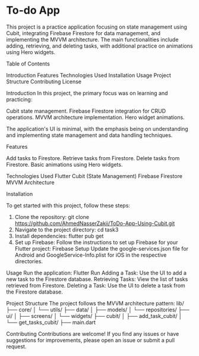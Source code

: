 # To-do App

This project is a practice application focusing on state management using Cubit, integrating Firebase Firestore for data management, and implementing the MVVM architecture. The main functionalities include adding, retrieving, and deleting tasks, with additional practice on animations using Hero widgets.

Table of Contents

Introduction
Features
Technologies Used
Installation
Usage
Project Structure
Contributing
License


Introduction
In this project, the primary focus was on learning and practicing:

Cubit state management.
Firebase Firestore integration for CRUD operations.
MVVM architecture implementation.
Hero widget animations.


The application's UI is minimal, with the emphasis being on understanding and implementing state management and data handling techniques.

Features

Add tasks to Firestore.
Retrieve tasks from Firestore.
Delete tasks from Firestore.
Basic animations using Hero widgets.


Technologies Used
Flutter
Cubit (State Management)
Firebase Firestore
MVVM Architecture


Installation


To get started with this project, follow these steps:

1. Clone the repository:
git clone https://github.com/AhmedNasserZakii/ToDo-App-Using-Cubit.git
2. Navigate to the project directory:
cd task3
3. Install dependencies:
flutter pub get
4. Set up Firebase:
Follow the instructions to set up Firebase for your Flutter project: Firebase Setup
Update the google-services.json file for Android and GoogleService-Info.plist for iOS in the respective directories.

Usage
Run the application:
Flutter Run
Adding a Task:
Use the UI to add a new task to the Firestore database.
Retrieving Tasks:
View the list of tasks retrieved from Firestore.
Deleting a Task:
Use the UI to delete a task from the Firestore database.

Project Structure
The project follows the MVVM architecture pattern:
lib/
├── core/
│   └── utils/
├── data/
│   ├── models/
│   └── repositories/
├── ui/
│   ├── screens/
│   └── widgets/
├── cubit/
│   ├── add_task_cubit/
│   └── get_tasks_cubit/
├── main.dart

Contributing
Contributions are welcome! If you find any issues or have suggestions for improvements, please open an issue or submit a pull request.



